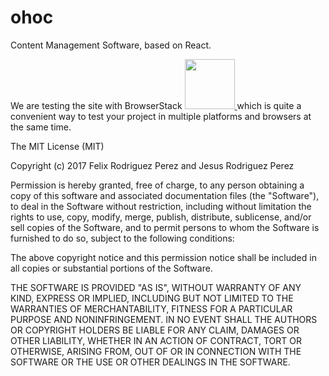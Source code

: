 # ohoc

Content Management Software, based on React.

We are testing the site with BrowserStack <a href="https://www.browserstack.com"> <img src="https://d2ogrdw2mh0rsl.cloudfront.net/production/images/static/header/header-logo.svg" style="width:80px"/> </a> which is quite a convenient way to test your project in multiple platforms and browsers at the same time.


The MIT License (MIT)

Copyright (c) 2017 Felix Rodriguez Perez and Jesus Rodriguez Perez

Permission is hereby granted, free of charge, to any person obtaining a copy
of this software and associated documentation files (the "Software"), to deal
in the Software without restriction, including without limitation the rights
to use, copy, modify, merge, publish, distribute, sublicense, and/or sell
copies of the Software, and to permit persons to whom the Software is
furnished to do so, subject to the following conditions:

The above copyright notice and this permission notice shall be included in all
copies or substantial portions of the Software.

THE SOFTWARE IS PROVIDED "AS IS", WITHOUT WARRANTY OF ANY KIND, EXPRESS OR
IMPLIED, INCLUDING BUT NOT LIMITED TO THE WARRANTIES OF MERCHANTABILITY,
FITNESS FOR A PARTICULAR PURPOSE AND NONINFRINGEMENT. IN NO EVENT SHALL THE
AUTHORS OR COPYRIGHT HOLDERS BE LIABLE FOR ANY CLAIM, DAMAGES OR OTHER
LIABILITY, WHETHER IN AN ACTION OF CONTRACT, TORT OR OTHERWISE, ARISING FROM,
OUT OF OR IN CONNECTION WITH THE SOFTWARE OR THE USE OR OTHER DEALINGS IN THE
SOFTWARE.
